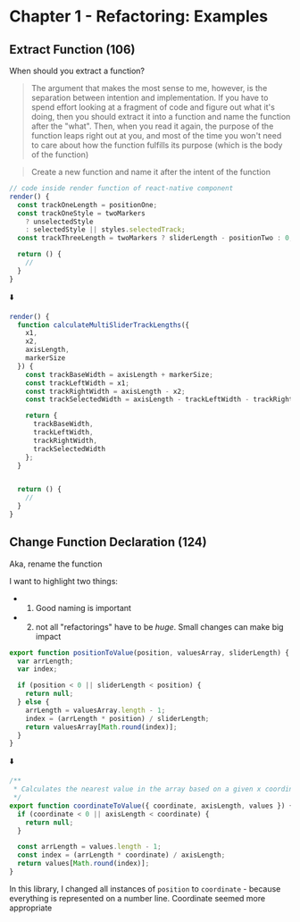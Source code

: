 # Chapter 1 - Refactoring: Examples

## Extract Function (106)

When should you extract a function?

> The argument that makes the most sense to me, however, is the separation between intention and implementation. If you have to spend effort looking at a fragment of code and figure out what it's doing, then you should extract it into a function and name the function after the "what". Then, when you read it again, the purpose of the function leaps right out at you, and most of the time you won't need to care about how the function fulfills its purpose (which is the body of the function)

> Create a new function and name it after the intent of the function

```javascript
// code inside render function of react-native component
render() {
  const trackOneLength = positionOne;
  const trackOneStyle = twoMarkers
    ? unselectedStyle
    : selectedStyle || styles.selectedTrack;
  const trackThreeLength = twoMarkers ? sliderLength - positionTwo : 0;

  return () {
    //
  }
}
```

⬇️

```javascript
render() {
  function calculateMultiSliderTrackLengths({
    x1,
    x2,
    axisLength,
    markerSize
  }) {
    const trackBaseWidth = axisLength + markerSize;
    const trackLeftWidth = x1;
    const trackRightWidth = axisLength - x2;
    const trackSelectedWidth = axisLength - trackLeftWidth - trackRightWidth;

    return {
      trackBaseWidth,
      trackLeftWidth,
      trackRightWidth,
      trackSelectedWidth
    };
  }


  return () {
    //
  }
}
```

## Change Function Declaration (124)

Aka, rename the function

I want to highlight two things:

- 1. Good naming is important
- 2. not all "refactorings" have to be _huge_. Small changes can make big impact

```javascript
export function positionToValue(position, valuesArray, sliderLength) {
  var arrLength;
  var index;

  if (position < 0 || sliderLength < position) {
    return null;
  } else {
    arrLength = valuesArray.length - 1;
    index = (arrLength * position) / sliderLength;
    return valuesArray[Math.round(index)];
  }
}
```

⬇️

```javascript
/**
 * Calculates the nearest value in the array based on a given x coordinate.
 */
export function coordinateToValue({ coordinate, axisLength, values }) {
  if (coordinate < 0 || axisLength < coordinate) {
    return null;
  }

  const arrLength = values.length - 1;
  const index = (arrLength * coordinate) / axisLength;
  return values[Math.round(index)];
}
```

In this library, I changed all instances of `position` to `coordinate` - because everything is represented on a number line. Coordinate seemed more appropriate
